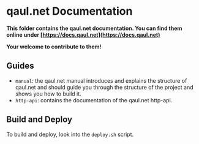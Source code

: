 # qaul.net Documentation

**This folder contains the qaul.net documentation. You can find them
online under [https://docs.qaul.net](https://docs.qaul.net)**

**Your welcome to contribute to them!**


## Guides

* `manual`: the qaul.net manual introduces and explains the
  structure of qaul.net and should guide you through the structure of
  the project and shows you how to build it.
* `http-api`: contains the documentation of the qaul.net http-api.


## Build and Deploy

To build and deploy, look into the `deploy.sh` script.
